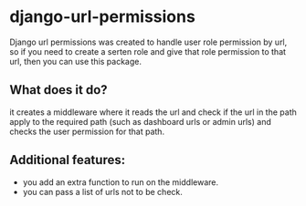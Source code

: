 # django-url-permissions

Django url permissions was created to handle user role permission by url, so if you need to create a serten role and give that role permission to that url, then you can use this package.

What does it do?
- 
it creates a middleware where it reads the url and check if the url in the path apply to the required path (such as dashboard urls or admin urls) and checks the user permission for that path.

Additional features:
- 

- you add an extra function to run on the middleware.
- you can pass a list of urls not to be check.
  
